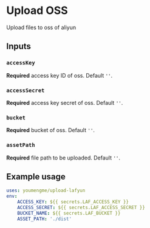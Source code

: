# Upload OSS

Upload files to oss of aliyun

## Inputs

### `accessKey`

**Required** access key ID of oss. Default `''`.

### `accessSecret`

**Required** access key secret of oss. Default `''`.

### `bucket`

**Required** bucket of oss. Default `''`.

### `assetPath`

**Required** file path to be uploaded. Default `''`.

## Example usage

```yaml
uses: youmengme/upload-lafyun
env:
    ACCESS_KEY: ${{ secrets.LAF_ACCESS_KEY }}
    ACCESS_SECRET: ${{ secrets.LAF_ACCESS_SECRET }}
    BUCKET_NAME: ${{ secrets.LAF_BUCKET }}
    ASSET_PATH: './dist'
```